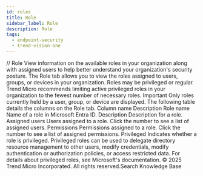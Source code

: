 ```yaml
---
id: roles
title: Role
sidebar_label: Role
description: Role
tags:
  - endpoint-security
  - trend-vision-one
---
```


/*<![CDATA[*/ $('#title').html($('meta[name=map-description]').attr('content')); /*]]>*/ Role View information on the available roles in your organization along with assigned users to help better understand your organization's security posture. The Role tab allows you to view the roles assigned to users, groups, or devices in your organization. Roles may be privileged or regular. Trend Micro recommends limiting active privileged roles in your organization to the fewest number of necessary roles. Important Only roles currently held by a user, group, or device are displayed. The following table details the columns on the Role tab. Column name Description Role name Name of a role in Microsoft Entra ID. Description Description for a role. Assigned users Users assigned to a role. Click the number to see a list of assigned users. Permissions Permissions assigned to a role. Click the number to see a list of assigned permissions. Privileged Indicates whether a role is privileged. Privileged roles can be used to delegate directory resource management to other users, modify credentials, modify authentication or authorization policies, or access restricted data. For details about privileged roles, see Microsoft's documentation. © 2025 Trend Micro Incorporated. All rights reserved.Search Knowledge Base